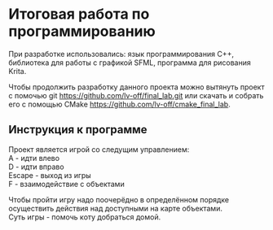 # Итоговая работа по программированию

При разработке использовались: язык программирования C++, библиотека для работы с графикой SFML, программа для рисования Krita.

Чтобы продолжить разработку данного проекта можно вытянуть проект с помочью git https://github.com/lv-off/final_lab.git или скачать и собрать его с 
помощью CMake https://github.com/lv-off/cmake_final_lab.

## Инструкция к программе
Проект является игрой со следущим управлением:  
A -  идти влево  
D - идти вправо  
Escape - выход из игры  
F - взаимодействие с объектами  

Чтобы пройти игру надо поочерёдно в определённом порядке осуществить действия над доступными на карте объектами.  
Суть игры - помочь коту добраться домой.
